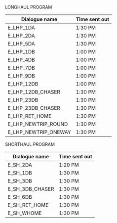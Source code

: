 LONGHAUL PROGRAM

| Dialogue name  | Time sent out |
| ---- | ----|
| E_LHP_1DA  | 1:30 PM  |
| E_LHP_2DA  | 1:30 PM  |
| E_LHP_5DA  | 1:30 PM  |
| E_LHP_1DB  | 1:00 PM  |
| E_LHP_4DB  | 1:00 PM  |
| E_LHP_7DB  | 1:00 PM  |
| E_LHP_9DB  | 1:00 PM  |
| E_LHP_12DB  | 1:00 PM  |
| E_LHP_12DB_CHASER  | 1:30 PM  |
| E_LHP_23DB | 1:30 PM  |
| E_LHP_23DB_CHASER  | 1:30 PM  |
| E_LHP_RET_HOME  | 1:30 PM  |
| E_LHP_NEWTRIP_ROUND  | 1:30 PM  |
| E_LHP_NEWTRIP_ONEWAY  | 1:30 PM |

SHORTHAUL PROGRAM

| Dialogue name  | Time sent out |
| ---- | ---- |
| E_SH_2DA  | 1:20 PM  |
| E_SH_1DB | 1:30 PM
| E_SH_3DB  | 1:30 PM  |
| E_SH_3DB_CHASER | 1:30 PM |
| E_SH_6DB  | 1:30 PM  |
| E_SH_RET_HOME | 1:30 PM  |
| E_SH_WHOME  | 1:30 PM  |
